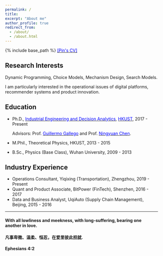 ```yaml
---
permalink: /
title: 
excerpt: "About me"
author_profile: true
redirect_from: 
  - /about/
  - /about.html
---
```


{% include base_path %}
<a href="https://www.dropbox.com/s/l34hxkripyaomv2/CV_pingao.pdf?dl=0" target="_blank"><span style="color:blue">[Pin's CV]</span></a>

## Research Interests
Dynamic Programming, Choice Models, Mechanism Design, Search Models.

I am particularly interested in the operational issues of digital platforms, recommender systems and product innovation.

## Education
- Ph.D., <a href="https://ieda.ust.hk/eng/index.php" target="_blank"><span style="color:blue">Industrial Engineering and Decision Analytics</span></a>, <a href="https://www.ust.hk/home" target="_blank"><span style="color:blue">HKUST</span></a>,  2017 - Present

  Advisors: Prof. <a href="https://ieda.ust.hk/dfaculty/ggallego/" target="_blank"><span style="color:blue">Guillermo Gallego</span></a> and Prof. <a href="http://individual.utoronto.ca/ningyuanchen/" target="_blank"><span style="color:blue">Ningyuan Chen</span></a>.
  
- M.Phil., Theoretical Physics, HKUST, 2013 - 2015

- B.Sc., Physics (Base Class), Wuhan University, 2009 - 2013

## Industry Experience
- Operations Consultant, Yiqixing (Transportation), Zhengzhou, 2019 - Present
- Quant and Product Associate, BitPower (FinTech), Shenzhen,  2016 - 2017
- Data and Business Analyst, UqiAuto (Supply Chain Management), Beijing, 2015 - 2016

***
  
#### With all lowliness and meekness, with long-suffering, bearing one another in love. 
#### 凡事卑微、温柔、恒忍，在爱里彼此担就.
#### Ephesians 4:2


